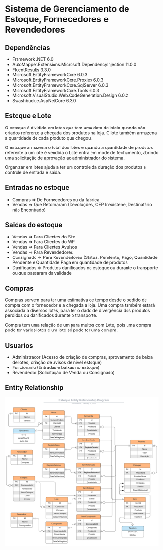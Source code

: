 # Sistema de Gerenciamento de Estoque, Fornecedores e Revendedores

## Dependências

- Framework .NET 6.0
- AutoMapper.Extensions.Microsoft.DependencyInjection 11.0.0
- FluentResults 3.3.0
- Microsoft.EntityFrameworkCore 6.0.3
- Microsoft.EntityFrameworkCore.Proxies 6.0.3
- Microsoft.EntityFrameworkCore.SqlServer 6.0.3
- Microsoft.EntityFrameworkCore.Tools 6.0.3
- Microsoft.VisualStudio.Web.CodeGeneration.Design 6.0.2
- Swashbuckle.AspNetCore 6.3.0

## Estoque e Lote

O estoque é dividido em lotes que tem uma data de inicio quando são criados referente a chegada dos produtos na loja. O lote também armazena a quantidade de cada produto que chegou.

O estoque armazena o total dos lotes e quando a quantidade de produtos referente a um lote é vendida o Lote entra em mode de fechamento, abrindo uma solicitação de aprovação ao administrador do sistema.

Organizar em lotes ajuda a ter um controle da duração dos produtos e controle de entrada e saida.

## Entradas no estoque

- Compras => De Fornecedores ou da fabrica
- Vendas => Que Retornaram (Devoluções, CEP Inexistene, Destinatário não Encontrado)

## Saidas do estoque

- Vendas => Para Clientes do Site
- Vendas => Para Clientes do WP
- Vendas => Para Clientes Avulsos
- Vendas => Para Revendedores
- Consignado => Para Revendedores (Status: Pendente, Pago, Quantidade Pendente e Quantidade Paga em quantidade de produtos.
- Danificados => Produtos danificados no estoque ou durante o transporte ou que passaram da validade

## Compras

Compras servem para ter uma estimativa de tempo desde o pedido de compra com o fornecedor e a chegada a loja. Uma compra também estará associada a diversos lotes, para ter o dado de divergência dos produtos perdidos ou danificados durante o transporte.

Compra tem uma relação de um para muitos com Lote, pois uma compra pode ter varios lotes e um lote só pode ter uma compra.

## Usuarios

- Administrador (Acesso de criação de compras, aprovamento de baixa de lotes, criação de avisos de nivel estoque)
- Funcionario (Entradas e baixas no estoque)
- Revendedor (Solicitação de Venda ou Consignado)

## Entity Relationship

<img src="EntityRelationshipDiagram/EstoqueEntityRelationshipDiagramv2.png" title="tktx online">
